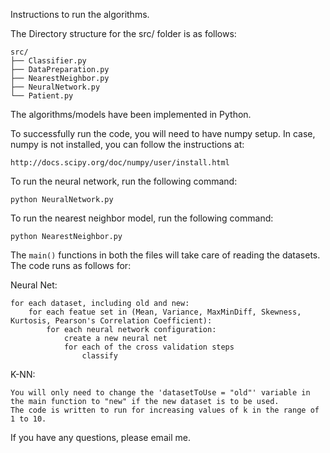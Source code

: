 Instructions to run the algorithms.

The Directory structure for the src/ folder is as follows:

    src/
    ├── Classifier.py
    ├── DataPreparation.py
    ├── NearestNeighbor.py
    ├── NeuralNetwork.py
    └── Patient.py

The algorithms/models have been implemented in Python.

To successfully run the code, you will need to have numpy setup. In case, numpy is not installed, you can follow the instructions at:

    http://docs.scipy.org/doc/numpy/user/install.html

To run the neural network, run the following command:

	python NeuralNetwork.py

To run the nearest neighbor model, run the following command:

	python NearestNeighbor.py


The `main()` functions in both the files will take care of reading the datasets. The code runs as follows for:
	
Neural Net:

	for each dataset, including old and new:
		for each featue set in (Mean, Variance, MaxMinDiff, Skewness, Kurtosis, Pearson's Correlation Coefficient):
			for each neural network configuration:
				create a new neural net
				for each of the cross validation steps
					classify

K-NN: 

	You will only need to change the 'datasetToUse = "old"' variable in the main function to "new" if the new dataset is to be used.
	The code is written to run for increasing values of k in the range of 1 to 10.


If you have any questions, please email me.